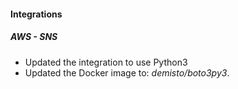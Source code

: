 
#### Integrations
##### AWS - SNS
- Updated the integration to use Python3
- Updated the Docker image to: *demisto/boto3py3*.
